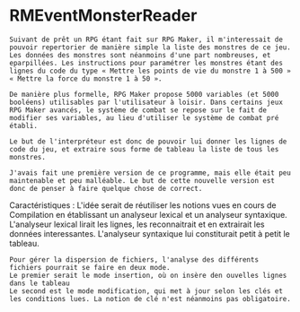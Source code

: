 # RMEventMonsterReader

	Suivant de prêt un RPG étant fait sur RPG Maker, il m'interessait de pouvoir repertorier de manière simple la liste des monstres de ce jeu.
	Les données des monstres sont néanmoins d'une part nombreuses, et eparpillées. Les instructions pour paramétrer les monstres étant des lignes du code du type « Mettre les points de vie du monstre 1 à 500 » « Mettre la force du monstre 1 à 50 ».

	De manière plus formelle, RPG Maker propose 5000 variables (et 5000 booléens) utilisables par l'utilisateur à loisir. Dans certains jeux RPG Maker avancés, le système de combat se repose sur le fait de modifier ses variables, au lieu d'utiliser le système de combat pré établi.

	Le but de l'interpréteur est donc de pouvoir lui donner les lignes de code du jeu, et extraire sous forme de tableau la liste de tous les monstres.

	J'avais fait une première version de ce programme, mais elle était peu maintenable et peu malléable. Le but de cette nouvelle version est donc de penser à faire quelque chose de correct.


Caractéristiques :
	L'idée serait de réutiliser les notions vues en cours de Compilation en établissant un analyseur lexical et un analyseur syntaxique.
	L'analyseur lexical lirait les lignes, les reconnaitrait et en extrairait les données interessantes.
	L'analyseur syntaxique lui constiturait petit à petit le tableau.

	Pour gérer la dispersion de fichiers, l'analyse des différents fichiers pourrait se faire en deux mode.
	Le premier serait le mode insertion, où on insère den ouvelles lignes dans le tableau
	Le second est le mode modification, qui met à jour selon les clés et les conditions lues. La notion de clé n'est néanmoins pas obligatoire.
